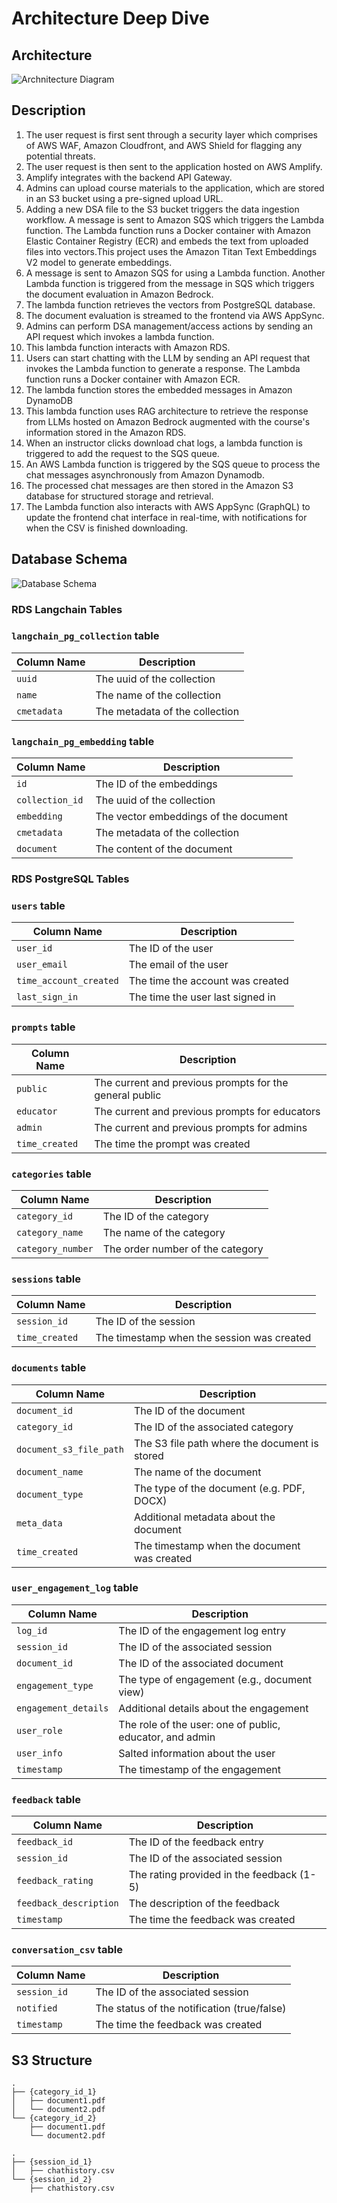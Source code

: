 # Architecture Deep Dive

## Architecture

![Archnitecture Diagram](./images/architecture.png)

## Description
1. The user request is first sent through a security layer which comprises of AWS WAF, Amazon Cloudfront, and AWS Shield for flagging any potential threats.
2. The user request is then sent to the application hosted on AWS Amplify.
3. Amplify integrates with the backend API Gateway.
4. Admins can upload course materials to the application, which are stored in an S3 bucket using a pre-signed upload URL.
5. Adding a new DSA file to the S3 bucket triggers the data ingestion workflow. A message is sent to Amazon SQS which triggers the Lambda function. The Lambda function runs a Docker container with Amazon Elastic Container Registry (ECR) and embeds the text from uploaded files into vectors.This project uses the Amazon Titan Text Embeddings V2 model to generate embeddings.
6. A message is sent to Amazon SQS for using a Lambda function. Another Lambda function is triggered from the message in SQS which triggers the document evaluation in Amazon Bedrock.
7. The lambda function retrieves the vectors from PostgreSQL database.
8. The document evaluation is streamed to the frontend via AWS AppSync.
9. Admins can perform DSA management/access actions by sending an API request which invokes a lambda function.
10. This lambda function interacts with Amazon RDS.
11. Users can start chatting with the LLM by sending an API request that invokes the Lambda function to generate a response. The Lambda function runs a Docker container with Amazon ECR.
12. The lambda function stores the embedded messages in Amazon DynamoDB
13. This lambda function uses RAG architecture to retrieve the response from LLMs hosted on Amazon Bedrock augmented with the course's information stored in the Amazon RDS.
14. When an instructor clicks download chat logs, a lambda function is triggered to add the request to the SQS queue.
15. An AWS Lambda function is triggered by the SQS queue to process the chat messages asynchronously from Amazon Dynamodb.
16. The processed chat messages are then stored in the Amazon S3 database for structured storage and retrieval.
17. The Lambda function also interacts with AWS AppSync (GraphQL) to update the frontend chat interface in real-time, with notifications for when the CSV is finished downloading.
## Database Schema

![Database Schema](./images/database_schema.png)

### RDS Langchain Tables

### `langchain_pg_collection` table

| Column Name | Description                    |
| ----------- | ------------------------------ |
| `uuid`      | The uuid of the collection     |
| `name`      | The name of the collection     |
| `cmetadata` | The metadata of the collection |

### `langchain_pg_embedding` table

| Column Name     | Description                           |
| --------------- | ------------------------------------- |
| `id`            | The ID of the embeddings              |
| `collection_id` | The uuid of the collection            |
| `embedding`     | The vector embeddings of the document |
| `cmetadata`     | The metadata of the collection        |
| `document`      | The content of the document           |

### RDS PostgreSQL Tables

### `users` table

| Column Name            | Description                             |
| ---------------------- | --------------------------------------- |
| `user_id`              | The ID of the user                      |
| `user_email`           | The email of the user                   |
| `time_account_created` | The time the account was created        |
| `last_sign_in`         | The time the user last signed in        |

### `prompts` table

| Column Name            | Description                             |
| ---------------------- | --------------------------------------- |
| `public`              | The current and previous prompts for the general public                       |
| `educator`           | The current and previous prompts for educators                 |
| `admin`           | The current and previous prompts for admins             |
| `time_created`            | The time the prompt was created              |

### `categories` table

| Column Name     | Description                      |
| --------------- | -------------------------------- |
| `category_id`   | The ID of the category           |
| `category_name` | The name of the category         |
| `category_number` | The order number of the category |

### `sessions` table

| Column Name     | Description                           |
| --------------- | ------------------------------------- |
| `session_id`    | The ID of the session                 |
| `time_created`  | The timestamp when the session was created |

### `documents` table

| Column Name           | Description                                |
| --------------------- | ------------------------------------------ |
| `document_id`         | The ID of the document                     |
| `category_id`         | The ID of the associated category          |
| `document_s3_file_path` | The S3 file path where the document is stored |
| `document_name`       | The name of the document                   |
| `document_type`       | The type of the document (e.g. PDF, DOCX) |
| `meta_data`           | Additional metadata about the document     |
| `time_created`        | The timestamp when the document was created |

### `user_engagement_log` table

| Column Name        | Description                                  |
| ------------------ | -------------------------------------------- |
| `log_id`           | The ID of the engagement log entry           |
| `session_id`       | The ID of the associated session             |
| `document_id`      | The ID of the associated document            |
| `engagement_type`  | The type of engagement (e.g., document view) |
| `engagement_details` | Additional details about the engagement     |
| `user_role`        | The role of the user: one of public, educator, and admin                  |
| `user_info`        | Salted information about the user                   |
| `timestamp`        | The timestamp of the engagement              |

### `feedback` table

| Column Name           | Description                                   |
| --------------------- | --------------------------------------------- |
| `feedback_id`         | The ID of the feedback entry                  |
| `session_id`          | The ID of the associated session              |
| `feedback_rating`     | The rating provided in the feedback (1-5) |
| `feedback_description` | The description of the feedback              |
| `timestamp`        | The time the feedback was created           |

### `conversation_csv` table

| Column Name           | Description                                   |
| --------------------- | --------------------------------------------- |
| `session_id`          | The ID of the associated session              |
| `notified`          | The status of the notification (true/false)     |
| `timestamp`        | The time the feedback was created           |


## S3 Structure

```
.
├── {category_id_1}
│   ├── document1.pdf
│   └── document2.pdf
└── {category_id_2}
    ├── document1.pdf
    └── document2.pdf

.
├── {session_id_1}
│   ├── chathistory.csv
└── {session_id_2}
    ├── chathistory.csv
    
```
